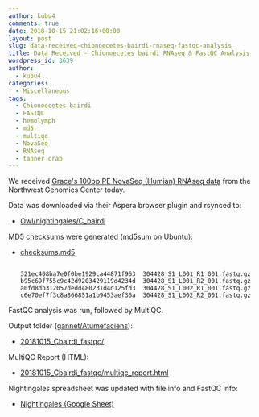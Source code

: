 ```yaml
---
author: kubu4
comments: true
date: 2018-10-15 21:02:16+00:00
layout: post
slug: data-received-chionoecetes-bairdi-rnaseq-fastqc-analysis
title: Data Received - Chionoecetes bairdi RNAseq & FastQC Analysis
wordpress_id: 3639
author:
  - kubu4
categories:
  - Miscellaneous
tags:
  - Chionoecetes bairdi
  - FASTQC
  - hemolymph
  - md5
  - multiqc
  - NovaSeq
  - RNAseq
  - tanner crab
---
```


We received [Grace's 100bp PE NovaSeq (Illumian) RNAseq data](https://grace-ac.github.io/Pooled-sample-handed-toNWGC/) from the Northwest Genomics Center today.

Data was downloaded via their Aspera browser plugin and rsynced to:





  * [Owl/nightingales/C_bairdi](https://owl.fish.washington.edu/nightingales/C_bairdi/)



MD5 checksums were generated (md5sum on Ubuntu):



  * [checksums.md5](https://owl.fish.washington.edu/nightingales/C_bairdi/checksums.md5)




    
    <code>
    321ec408ba7e0f0be1929ca44871f963  304428_S1_L001_R1_001.fastq.gz
    b95c69f755c9c42d9203429119d4234d  304428_S1_L001_R2_001.fastq.gz
    a0fd8db312057dedd480231d4d125fd3  304428_S1_L002_R1_001.fastq.gz
    c6e70ef7f3c8a866851a1b9453aef36a  304428_S1_L002_R2_001.fastq.gz
    </code>



FastQC analysis was run, followed by MultiQC.

Output folder ([gannet/Atumefaciens](https://gannet.fish.washington.edu/Atumefaciens)):





  * [20181015_Cbairdi_fastqc/](https://gannet.fish.washington.edu/Atumefaciens/20181015_Cbairdi_fastqc/)



MultiQC Report (HTML):



  * [20181015_Cbairdi_fastqc/multiqc_report.html](https://gannet.fish.washington.edu/Atumefaciens/20181015_Cbairdi_fastqc/multiqc_report.html)



Nightingales spreadsheet was updated with file info and FastQC info:



  * [Nightingales (Google Sheet)](https://docs.google.com/spreadsheets/d/1_XqIOPVHSBVGscnjzDSWUeRL7HUHXfaHxVzec-I-8Xk/edit?usp=sharing)


